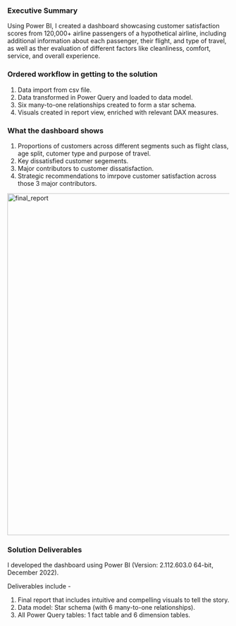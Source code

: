 ### Executive Summary
Using Power BI, I created a dashboard showcasing customer satisfaction scores from 120,000+ airline passengers of a hypothetical airline, including additional information about each passenger, their flight, and type of travel, as well as ther evaluation of different factors like cleanliness, comfort, service, and overall experience.

### Ordered workflow in getting to the solution

1. Data import from csv file.
2. Data transformed in Power Query and loaded to data model.
3. Six many-to-one relationships created to form a star schema.
4. Visuals created in report view, enriched with relevant DAX measures.

### What the dashboard shows

1. Proportions of customers across different segments such as flight class, age split, cutomer type and purpose of travel.
2. Key dissatisfied customer segements.
3. Major contributors to customer dissatisfaction.
4. Strategic recommendations to imrpove customer satisfaction across those 3 major contributors.
<img width="774" alt="final_report" src="https://github.com/johnuzoma/Uji-Airline-Passenger-Satisfaction/assets/18267074/c361e000-ccb0-4cdb-9c11-03513b647cf7">

### Solution Deliverables
I developed the dashboard using Power BI (Version: 2.112.603.0 64-bit, December 2022).

Deliverables include -

1. Final report that includes intuitive and compelling visuals to tell the story.
2. Data model: Star schema (with 6 many-to-one relationships).
3. All Power Query tables: 1 fact table and 6 dimension tables.

